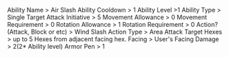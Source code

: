 Ability Name > Air Slash
Ability Cooldown > 1
Ability Level >1
Ability Type > Single Target Attack
Initiative > 5
Movement Allowance > 0
Movement Requirement > 0
Rotation Allowance > 1
Rotation Requirement > 0
Action? (Attack, Block or etc) >
Wind Slash
	Action Type > Area Attack
	Target Hexes > up to 5 Hexes from adjacent facing hex.
	Facing > User's Facing
	Damage > 2(2* Ability level)
	Armor Pen > 1 